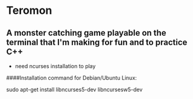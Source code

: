 # Teromon

## A monster catching game playable on the terminal that I'm making for fun and to practice C++

* need ncurses installation to play

####Installation command for Debian/Ubuntu Linux:

  sudo apt-get install libncurses5-dev libncursesw5-dev
